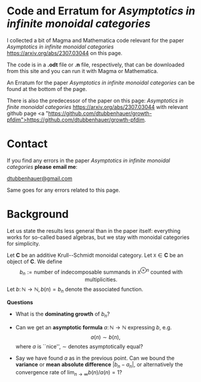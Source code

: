 # Code and Erratum for *Asymptotics in infinite monoidal categories*

I collected a bit of Magma and Mathematica code relevant for the paper *Asymptotics in infinite monoidal categories*
<a href="https://arxiv.org/abs/2307.03044">https://arxiv.org/abs/2307.03044</a> on this page.

The code is in a **.odt** file or **.n** file, respectively, that can be downloaded from this site and you can run it with Magma or Mathematica.

An Erratum for the paper *Asymptotics in infinite monoidal categories* can be found at the bottom of the page.

There is also the predecessor of the paper on this page: *Asymptotics in finite monoidal categories*
<a href="https://arxiv.org/abs/2307.03044">https://arxiv.org/abs/2307.03044</a> with relevant 
github page <a "https://github.com/dtubbenhauer/growth-pfdim">https://github.com/dtubbenhauer/growth-pfdim</a>.

# Contact

If you find any errors in the paper *Asymptotics in infinite monoidal categories* **please email me**:

[dtubbenhauer@gmail.com](mailto:dtubbenhauer@gmail.com?subject=[GitHub]%web-reps)

Same goes for any errors related to this page.


# Background

Let us state the results less general than in the paper itself: everything works for so-called based algebras, but we stay with monoidal categories for simplicity.

Let $\mathbf{C}$ be an
additive Krull--Schmidt monoidal category.
Let $\mathtt{X}\in\mathbf{C}$ be an object of $\mathbf{C}$.
We define
$$b_{n}:=\text{number of indecomposable summands in }\mathtt{X}^{\otimes n}\text{ counted with multiplicities}.$$
Let $b\colon\mathbb{N}\to\mathbb{N},b(n)=b_{n}$ denote the associated function.

**Questions**

- What is the **dominating growth** of $b_{n}$?

- Can we get an **asymptotic formula** $a\colon\mathbb{N}\to\mathbb{N}$ expressing $b$, e.g.
$$a(n)\sim b(n),$$
where $a$ is ``nice'', $\sim$ denotes asymptotically equal?

- Say we have found $a$ as in the previous point. Can we bound the **variance** or **mean absolute difference** $|b_{n}-a_{n}|$, or alternatively the convergence 
rate of $\lim_{n\to\infty}b(n)/a(n)=1$?
